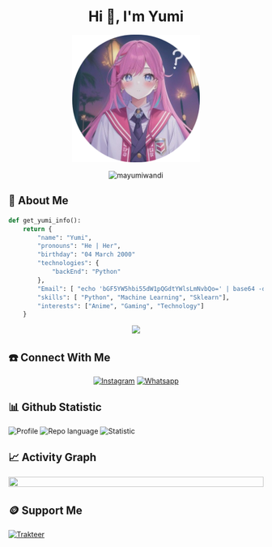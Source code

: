 
<!--
Copyright (c) 2024 Yumi. All Rights Reserved.

This project is licensed under the MIT License.
You may obtain a copy of the License at:

    https://opensource.org/licenses/MIT
    https://github.com/Mayumiwandi
-->

<h1 align="center">Hi 👋, I'm Yumi</h1>
<p align="center">
     <a href="https://github.com/Mayumiwandi"><img src="https://github.com/Mayumiwandi/Mayumiwandi/blob/main/wandi-foto.png" width="50%" height="50%"/><a>
</p>

       



<p align="center"> <img src="https://komarev.com/ghpvc/?username=mayumiwandi&label=Profile%20views&color=0e75b6&style=flat" alt="mayumiwandi" /> </p>


## 🚀 About Me
```py
def get_yumi_info():
    return {
        "name": "Yumi",
        "pronouns": "He | Her",
        "birthday": "04 March 2000"
        "technologies": {
            "backEnd": "Python"
        },
        "Email": [ "echo 'bGF5YW5hbi55dW1pQGdtYWlsLmNvbQo=' | base64 -d" ]
        "skills": [ "Python", "Machine Learning", "Sklearn"],
        "interests": ["Anime", "Gaming", "Technology"]
    }
```

<p align="center">
  <a href="https://github.com/Mayumiwandi">
    <img src="https://skillicons.dev/icons?i=py,linux,github,gitlab,tensorflow,matlab,vscode&theme=light" />
  </a>
</p>

## ☎️ Connect With Me
<p align="center">
<a href="https://www.instagram.com/yumi_fantasy" target="_blank"><img src="https://img.shields.io/badge/Instagram-%23E4405F.svg?&style=flat-square&logo=instagram&logoColor=white" alt="Instagram"></a>
<a href="https://api.whatsapp.com/send?phone=6287817598153&text=Hello+Mayumi" target="_blank"><img src="https://img.shields.io/badge/Whatsapp-%808080.svg?&style=flat-square&logo=Whatsapp&logoColor=white" alt="Whatsapp"></a>
</p>



## 📊 Github Statistic

![Profile](https://github-profile-summary-cards.vercel.app/api/cards/profile-details?username=mayumiwandi&theme=tokyonight)
![Repo language](https://github-profile-summary-cards.vercel.app/api/cards/repos-per-language?username=mayumiwandi&theme=jolly)
![Statistic](http://github-profile-summary-cards.vercel.app/api/cards/stats?username=mayumiwandi&theme=tokyonight)


## 📈 Activity Graph
<p align="center">
<a href="https://github.com/mayumiwandi">
 <img src="https://github-readme-activity-graph.vercel.app/graph?username=mayumiwandi&theme=dracula&area=true&hide_border=true#gh-dark-mode-only" width="100%" height="50%">
</a>
</p>

## 🪙 Support Me
[![Trakteer](https://img.shields.io/badge/Donate%20here-bf00ff )](https://saweria.co/YumiYui)



